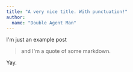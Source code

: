 ```yaml
---
title: "A very nice title. With punctuation!"
author:
  name: "Double Agent Man"
---
```

I'm just an example post

> and I'm a quote of some markdown.

Yay.